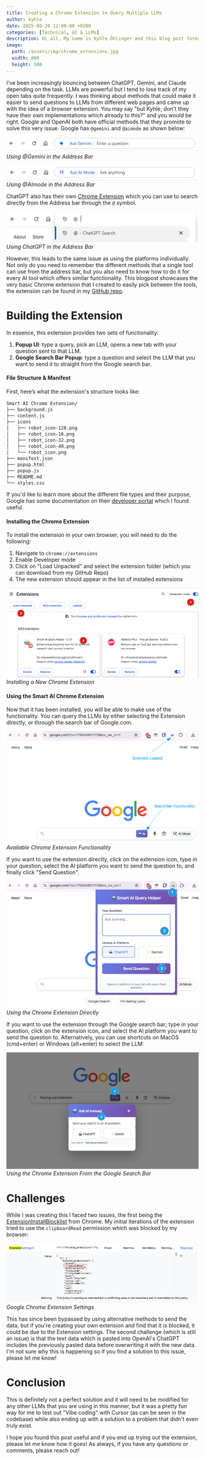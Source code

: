 ```yaml
---
title: Creating a Chrome Extension to Query Multiple LLMs
author: kyhle
date: 2025-08-29 12:00:00 +0200
categories: [Technical, AI & LLMs]
description: Hi all, My name is Kyhle Öhlinger and this blog post forms part of my personal blog. If you enjoy any of the posts, feel free to reach out and let me know :) 
image:
  path: /assets/img/chrome_extensions.jpg
  width: 800
  height: 500
--- 
```


I've been increasingly bouncing between ChatGPT, Gemini, and Claude depending on the task. LLMs are powerful but I tend to lose track of my open tabs quite frequently. I was thinking about methods that could make it easier to send questions to LLMs from different web pages and came up with the idea of a browser extension. You may say "but Kyhle, don't they have their own implementations which already to this?" and you would be right. Google and OpenAI both have official methods that they promote to solve this very issue. Google has `@gemini` and `@aimode` as shown below:

![img-description](/assets/img/GoogleChrome/20250829135831.png)
_Using @Gemini in the Address Bar_

![img-description](/assets/img/GoogleChrome/20250829140310.png)
_Using @AImode in the Address Bar_

ChatGPT also has their own [Chrome Extension](https://chromewebstore.google.com/detail/chatgpt-search/ejcfepkfckglbgocfkanmcdngdijcgld) which you can use to search directly from the Address bar through the `@` symbol. 

![img-description](/assets/img/GoogleChrome/20250829140846.png)
_Using ChatGPT in the Address Bar_

However, this leads to the same issue as using the platforms individually. Not only do you need to remember the different methods that a single tool can use from the address bar, but you also need to know how to do it for every AI tool which offers similar functionality. This blogpost showcases the very basic Chrome extension that I created to easily pick between the tools, the extension can be found in my [GitHub repo](https://github.com/KyhleOhlinger/scripts/tree/main/Smart%20AI%20Chrome%20Extension). 

# Building the Extension

In essence, this extension provides two sets of functionality:
1. **Popup UI**: type a query, pick an LLM, opens a new tab with your question sent to that LLM.
2. **Google Search Bar Popup**: type a question and select the LLM that you want to send it to straight from the Google search bar. 

#### File Structure & Manifest

First, here’s what the extension's structure looks like:

```
Smart AI Chrome Extension/
├── background.js
├── content.js
├── icons
│   ├── robot_icon-128.png
│   ├── robot_icon-16.png
│   ├── robot_icon-32.png
│   ├── robot_icon-48.png
│   └── robot_icon.png
├── manifest.json
├── popup.html
├── popup.js
├── README.md
└── styles.css
```

If you'd like to learn more about the different file types and their purpose, Google has some documentation on their [developer portal](https://developer.chrome.com/docs/extensions/get-started) which I found useful. 

#### Installing the Chrome Extension

To install the extension in your own browser, you will need to do the following:
1. Navigate to `chrome://extensions`
2. Enable Developer mode
3. Click on "Load Unpacked" and select the extension folder (which you can download from my GitHub Repo)
4. The new extension should appear in the list of installed extensions

![img-description](/assets/img/GoogleChrome/20250828151502.png)
_Installing a New Chrome Extension_

#### Using the Smart AI Chrome Extension

Now that it has been installed, you will be able to make use of the functionality. You can query the LLMs by either selecting the Extension directly, or through the search bar of Google.com. 

![img-description](/assets/img/GoogleChrome/20250828151642.png)
_Available Chrome Extension Functionality_

If you want to use the extension directly, click on the extension icon, type in your question, select the AI platform you want to send the question to, and finally click "Send Question".

![img-description](/assets/img/GoogleChrome/20250828151720.png)
_Using the Chrome Extension Directly_

If you want to use the extension through the Google search bar; type in your question, click on the extension icon, and select the AI platform you want to send the question to. Alternatively, you can use shortcuts on MacOS (cmd+enter) or Windows (alt+enter) to select the LLM:

![img-description](/assets/img/GoogleChrome/20250828151804.png)
_Using the Chrome Extension From the Google Search Bar_


# Challenges
While I was creating this I faced two issues, the first being the [ExtensionInstallBlocklist](https://chromeenterprise.google/policies/?policy=ExtensionInstallBlocklist) from Chrome. My initial iterations of the extension tried to use the `clipboardRead` permission which was blocked by my browser:

![img-description](/assets/img/GoogleChrome/20250828145512.png)
_Google Chrome Extension Settings_

This has since been bypassed by using alternative methods to send the data, but if you're creating your own extension and find that it is blocked, it could be due to the Extension settings. The second challenge (which is still an issue) is that the text data which is pasted into OpenAI's ChatGPT includes the previously pasted data before overwriting it with the new data. I'm not sure why this is happening so if you find a solution to this issue, please let me know! 


# Conclusion

This is definitely not a perfect solution and it will need to be modified for any other LLMs that you are using in this manner, but it was a pretty fun way for me to test out "Vibe coding" with Cursor (as can be seen in the codebase) while also ending up with a solution to a problem that didn't even truly exist.

I hope you found this post useful and if you end up trying out the extension, please let me know how it goes! As always, if you have any questions or comments, please reach out!